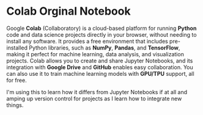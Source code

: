 # Colab Orginal Notebook

Google **Colab** (Collaboratory) is a cloud-based platform for running **Python** code and data science projects directly in your browser, without needing to install any software. It provides a free environment that includes pre-installed Python libraries, such as **NumPy**, **Pandas**, and **TensorFlow**, making it perfect for machine learning, data analysis, and visualization projects. Colab allows you to create and share Jupyter Notebooks, and its integration with **Google Drive** and **GitHub** enables easy collaboration. You can also use it to train machine learning models with **GPU/TPU** support, all for free.

I'm using this to learn how it differs from Jupyter Notebooks if at all and amping up version control for projects as I learn how to integrate new things.
